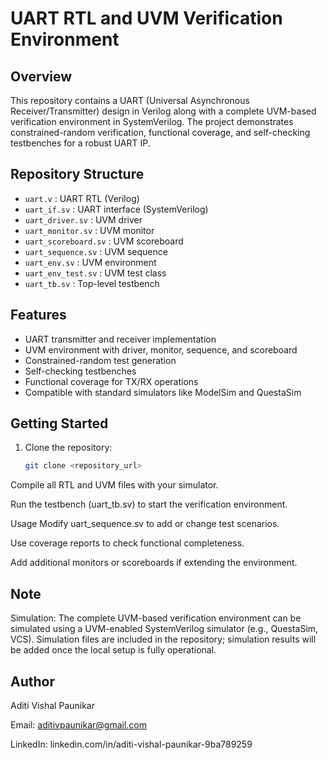 # UART RTL and UVM Verification Environment

## Overview
This repository contains a UART (Universal Asynchronous Receiver/Transmitter) design in Verilog along with a complete UVM-based verification environment in SystemVerilog. The project demonstrates constrained-random verification, functional coverage, and self-checking testbenches for a robust UART IP.

## Repository Structure
- `uart.v` : UART RTL (Verilog)
- `uart_if.sv` : UART interface (SystemVerilog)
- `uart_driver.sv` : UVM driver
- `uart_monitor.sv` : UVM monitor
- `uart_scoreboard.sv` : UVM scoreboard
- `uart_sequence.sv` : UVM sequence
- `uart_env.sv` : UVM environment
- `uart_env_test.sv` : UVM test class
- `uart_tb.sv` : Top-level testbench

## Features
- UART transmitter and receiver implementation
- UVM environment with driver, monitor, sequence, and scoreboard
- Constrained-random test generation
- Self-checking testbenches
- Functional coverage for TX/RX operations
- Compatible with standard simulators like ModelSim and QuestaSim

## Getting Started
1. Clone the repository:
   ```bash
   git clone <repository_url>
Compile all RTL and UVM files with your simulator.

Run the testbench (uart_tb.sv) to start the verification environment.

Usage
Modify uart_sequence.sv to add or change test scenarios.

Use coverage reports to check functional completeness.

Add additional monitors or scoreboards if extending the environment.
## Note
Simulation:
The complete UVM-based verification environment can be simulated using a UVM-enabled SystemVerilog simulator (e.g., QuestaSim, VCS). Simulation files are included in the repository; simulation results will be added once the local setup is fully operational.


## Author
Aditi Vishal Paunikar

Email: aditivpaunikar@gmail.com

LinkedIn: linkedin.com/in/aditi-vishal-paunikar-9ba789259
